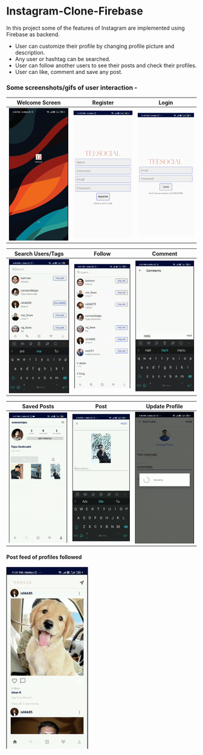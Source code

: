 # Instagram-Clone-Firebase


In this project some of the features of Instagram are implemented using Firebase as backend.
* User can customize their profile by changing profile picture and description.
* Any user or hashtag can be searched.
* User can follow another users to see their posts and check their profiles.
* User can like, comment and save any post.


### Some screenshots/gifs of user interaction -

Welcome Screen             | Register                  |  Login
:-------------------------:|:-------------------------:|:-------------------------:
<img src="https://github.com/connecttejas/Instagram-Clone-Firebase/blob/master/Screenshots/social_welcome.gif" width="200"> | <img src="https://github.com/connecttejas/Instagram-Clone-Firebase/blob/master/Screenshots/social_register.jpg" width="200">| <img src="https://github.com/connecttejas/Instagram-Clone-Firebase/blob/master/Screenshots/social_login.jpg" width="200">



Search Users/Tags           | Follow                  |  Comment
:-------------------------:|:-------------------------:|:-------------------------:
<img src="https://github.com/connecttejas/Instagram-Clone-Firebase/blob/master/Screenshots/social_search.gif" width="200"> | <img src="https://github.com/connecttejas/Instagram-Clone-Firebase/blob/master/Screenshots/social_follow.gif" width="200">| <img src="https://github.com/connecttejas/Instagram-Clone-Firebase/blob/master/Screenshots/social_comment1.gif" width="200">


Saved Posts                | Post                  |  Update Profile
:-------------------------:|:-------------------------:|:-------------------------:
<img src="https://github.com/connecttejas/Instagram-Clone-Firebase/blob/master/Screenshots/social_saved.gif" width="200"> | <img src="https://github.com/connecttejas/Instagram-Clone-Firebase/blob/master/Screenshots/social_post.gif" width="200">| <img src="https://github.com/connecttejas/Instagram-Clone-Firebase/blob/master/Screenshots/social_update.gif" width="200">


#### Post feed of profiles followed 
![](https://github.com/connecttejas/Instagram-Clone-Firebase/blob/master/Screenshots/social_wall.gif) 




